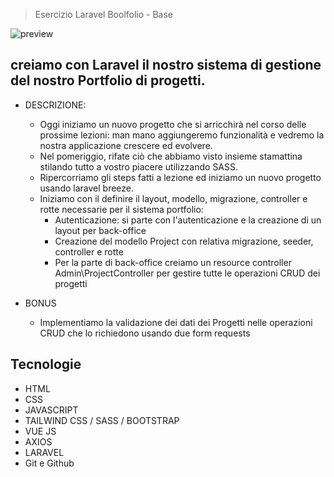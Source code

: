 > Esercizio Laravel Boolfolio - Base

![preview](./.github/preview.png)

## creiamo con Laravel il nostro sistema di gestione del nostro Portfolio di progetti.

- DESCRIZIONE:
  - Oggi iniziamo un nuovo progetto che si arricchirà nel corso delle prossime lezioni: man mano aggiungeremo funzionalità e vedremo la nostra applicazione crescere ed evolvere.
  - Nel pomeriggio, rifate ciò che abbiamo visto insieme stamattina stilando tutto a vostro piacere utilizzando SASS.
  - Ripercorriamo gli steps fatti a lezione ed iniziamo un nuovo progetto usando laravel breeze.
  - Iniziamo con il definire il layout, modello, migrazione, controller e rotte necessarie per il sistema portfolio:
    - Autenticazione: si parte con l'autenticazione e la creazione di un layout per back-office
    - Creazione del modello Project con relativa migrazione, seeder, controller e rotte
    - Per la parte di back-office creiamo un resource controller Admin\ProjectController per gestire tutte le operazioni CRUD dei progetti

- BONUS
  - Implementiamo la validazione dei dati dei Progetti nelle operazioni CRUD che lo richiedono usando due form requests


## Tecnologie

- HTML
- CSS
- JAVASCRIPT
- TAILWIND CSS / SASS / BOOTSTRAP 
- VUE JS
- AXIOS
- LARAVEL
- Git e Github